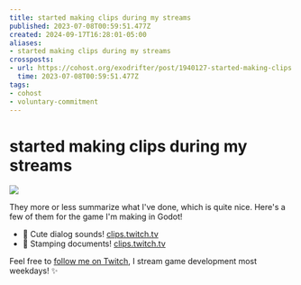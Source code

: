 ```yaml
---
title: started making clips during my streams
published: 2023-07-08T00:59:51.477Z
created: 2024-09-17T16:28:01-05:00
aliases:
- started making clips during my streams
crossposts:
- url: https://cohost.org/exodrifter/post/1940127-started-making-clips
  time: 2023-07-08T00:59:51.477Z
tags:
- cohost
- voluntary-commitment
---
```


# started making clips during my streams

![](20230708005951-clip.gif)

They more or less summarize what I've done, which is quite nice. Here's a few of them for the game I'm making in Godot!
- 💬 Cute dialog sounds! [clips.twitch.tv](https://clips.twitch.tv/HelplessClearSoymilk4Head-tKkwoTKSHgXE5H78)
- 📄 Stamping documents! [clips.twitch.tv](https://clips.twitch.tv/CrepuscularConcernedAsparagusOneHand-pYEHdx03dyJggjKO)

Feel free to [follow me on Twitch](https://www.twitch.tv/exodrifter_), I stream game development most weekdays! ✨
